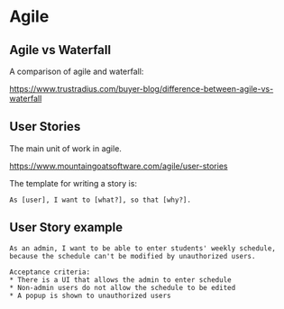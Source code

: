 # Agile


## Agile vs Waterfall

A comparison of agile and waterfall: 

https://www.trustradius.com/buyer-blog/difference-between-agile-vs-waterfall

## User Stories

The main unit of work in agile.

https://www.mountaingoatsoftware.com/agile/user-stories

The template for writing a story is:

```
As [user], I want to [what?], so that [why?].
```

## User Story example

```
As an admin, I want to be able to enter students' weekly schedule, because the schedule can't be modified by unauthorized users.

Acceptance criteria:
* There is a UI that allows the admin to enter schedule
* Non-admin users do not allow the schedule to be edited
* A popup is shown to unauthorized users
```
